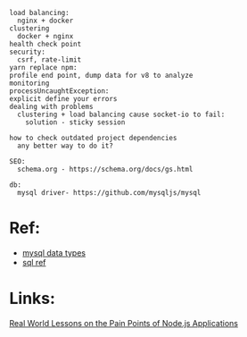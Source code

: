     
    load balancing:
      nginx + docker
    clustering
      docker + nginx
    health check point
    security:
      csrf, rate-limit
    yarn replace npm:
    profile end point, dump data for v8 to analyze
    monitoring
    processUncaughtException:
    explicit define your errors 
    dealing with problems
      clustering + load balancing cause socket-io to fail:
        solution - sticky session

    how to check outdated project dependencies
      any better way to do it?

    SEO:
      schema.org - https://schema.org/docs/gs.html

    db:
      mysql driver- https://github.com/mysqljs/mysql

# Ref:
* [mysql data types](https://www.tutorialspoint.com/mysql/mysql-data-types.htm)
* [sql ref](https://www.tutorialspoint.com/sql/)

# Links:

[Real World Lessons on the Pain Points of Node.js Applications](https://www.youtube.com/watch?v=eZF1t7Cv_7o&list=LLuhDiGxQ78K0p35lrkwZLjA&index=2)


